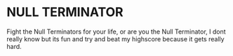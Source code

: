 # NULL TERMINATOR
 Fight the Null Terminators for your life, or are you the Null Terminator, I dont really know but its fun and try and beat my highscore because it gets really hard.
